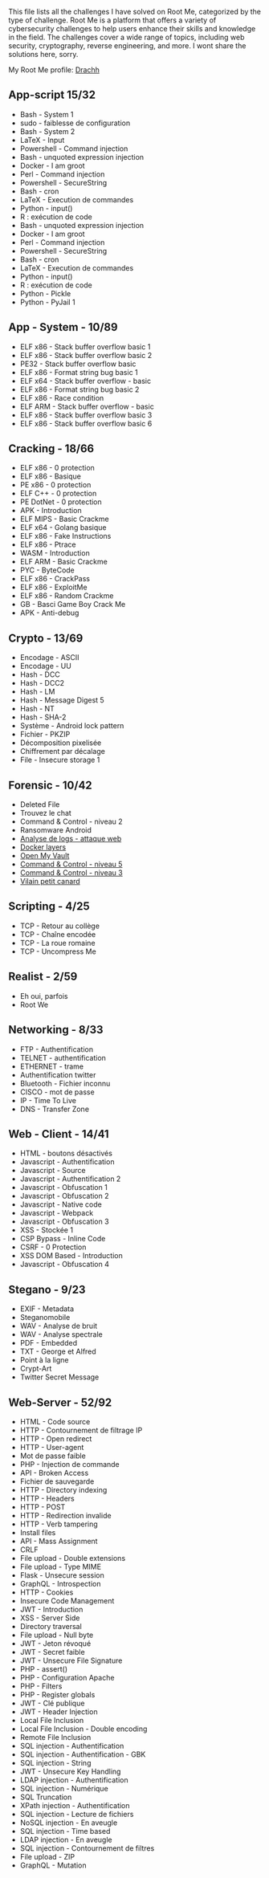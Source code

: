 This file lists all the challenges I have solved on Root Me, categorized by the type of challenge. Root Me is a platform that offers a variety of cybersecurity challenges to help users enhance their skills and knowledge in the field. The challenges cover a wide range of topics, including web security, cryptography, reverse engineering, and more. I wont share the solutions here, sorry.

My Root Me profile: [Drachh](https://www.root-me.org/Drachh?inc=score&lang=en)

## App-script 15/32

- Bash - System 1
- sudo - faiblesse de configuration
- Bash - System 2
- LaTeX - Input
- Powershell - Command injection
- Bash - unquoted expression injection
- Docker - I am groot
- Perl - Command injection
- Powershell - SecureString
- Bash - cron
- LaTeX - Execution de commandes
- Python - input()
- R : exécution de code
- Bash - unquoted expression injection
- Docker - I am groot
- Perl - Command injection
- Powershell - SecureString
- Bash - cron
- LaTeX - Execution de commandes
- Python - input()
- R : exécution de code
- Python - Pickle
- Python - PyJail 1

## App - System - 10/89

- ELF x86 - Stack buffer overflow basic 1
- ELF x86 - Stack buffer overflow basic 2
- PE32 - Stack buffer overflow basic
- ELF x86 - Format string bug basic 1
- ELF x64 - Stack buffer overflow - basic
- ELF x86 - Format string bug basic 2
- ELF x86 - Race condition
- ELF ARM - Stack buffer overflow - basic
- ELF x86 - Stack buffer overflow basic 3
- ELF x86 - Stack buffer overflow basic 6

## Cracking - 18/66

- ELF x86 - 0 protection
- ELF x86 - Basique
- PE x86 - 0 protection
- ELF C++ - 0 protection
- PE DotNet - 0 protection
- APK - Introduction
- ELF MIPS - Basic Crackme
- ELF x64 - Golang basique
- ELF x86 - Fake Instructions
- ELF x86 - Ptrace
- WASM - Introduction
- ELF ARM - Basic Crackme
- PYC - ByteCode
- ELF x86 - CrackPass
- ELF x86 - ExploitMe
- ELF x86 - Random Crackme
- GB - Basci Game Boy Crack Me
- APK - Anti-debug

## Crypto - 13/69

- Encodage - ASCII
- Encodage - UU
- Hash - DCC
- Hash - DCC2
- Hash - LM
- Hash - Message Digest 5
- Hash - NT
- Hash - SHA-2
- Système - Android lock pattern
- Fichier - PKZIP
- Décomposition pixelisée
- Chiffrement par décalage
- File - Insecure storage 1

## Forensic - 10/42

- Deleted File
- Trouvez le chat
- Command & Control - niveau 2
- Ransomware Android
- [Analyse de logs - attaque web](https://www.root-me.org/fr/Challenges/Forensic/Analyse-de-logs-attaque-web)
- [Docker layers](https://www.root-me.org/fr/Challenges/Forensic/Docker-layers)
- [Open My Vault](https://www.root-me.org/fr/Challenges/Forensic/Open-My-Vault)
- [Command & Control - niveau 5](https://www.root-me.org/fr/Challenges/Forensic/Command-Control-niveau-5)
- [Command & Control - niveau 3](https://www.root-me.org/fr/Challenges/Forensic/Command-Control-niveau-3)
- [Vilain petit canard](https://www.root-me.org/fr/Challenges/Forensic/Vilain-petit-canard)

## Scripting - 4/25

- TCP - Retour au collège
- TCP - Chaîne encodée
- TCP - La roue romaine
- TCP - Uncompress Me

## Realist - 2/59

- Eh oui, parfois
- Root We

## Networking - 8/33

- FTP - Authentification
- TELNET - authentification
- ETHERNET - trame
- Authentification twitter
- Bluetooth - Fichier inconnu
- CISCO - mot de passe
- IP - Time To Live
- DNS - Transfer Zone

## Web - Client - 14/41

- HTML - boutons désactivés
- Javascript - Authentification
- Javascript - Source
- Javascript - Authentification 2
- Javascript - Obfuscation 1
- Javascript - Obfuscation 2
- Javascript - Native code
- Javascript - Webpack
- Javascript - Obfuscation 3
- XSS - Stockée 1
- CSP Bypass - Inline Code
- CSRF - 0 Protection
- XSS DOM Based - Introduction
- Javascript - Obfuscation 4

## Stegano - 9/23

- EXIF - Metadata
- Steganomobile
- WAV - Analyse de bruit
- WAV - Analyse spectrale
- PDF - Embedded
- TXT - George et Alfred
- Point à la ligne
- Crypt-Art
- Twitter Secret Message

## Web-Server - 52/92

- HTML - Code source
- HTTP - Contournement de filtrage IP
- HTTP - Open redirect
- HTTP - User-agent
- Mot de passe faible
- PHP - Injection de commande
- API - Broken Access
- Fichier de sauvegarde
- HTTP - Directory indexing
- HTTP - Headers
- HTTP - POST
- HTTP - Redirection invalide
- HTTP - Verb tampering
- Install files
- API - Mass Assignment
- CRLF
- File upload - Double extensions
- File upload - Type MIME
- Flask - Unsecure session
- GraphQL - Introspection
- HTTP - Cookies
- Insecure Code Management
- JWT - Introduction
- XSS - Server Side
- Directory traversal
- File upload - Null byte
- JWT - Jeton révoqué
- JWT - Secret faible
- JWT - Unsecure File Signature
- PHP - assert()
- PHP - Configuration Apache
- PHP - Filters
- PHP - Register globals
- JWT - Clé publique
- JWT - Header Injection
- Local File Inclusion
- Local File Inclusion - Double encoding
- Remote File Inclusion
- SQL injection - Authentification
- SQL injection - Authentification - GBK
- SQL injection - String
- JWT - Unsecure Key Handling
- LDAP injection - Authentification
- SQL injection - Numérique
- SQL Truncation
- XPath injection - Authentification
- SQL injection - Lecture de fichiers
- NoSQL injection - En aveugle
- SQL injection - Time based
- LDAP injection - En aveugle
- SQL injection - Contournement de filtres
- File upload - ZIP
- GraphQL - Mutation

